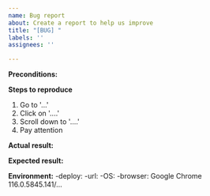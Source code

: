 ```yaml
---
name: Bug report
about: Create a report to help us improve
title: "[BUG] "
labels: ''
assignees: ''

---
```


**Preconditions:**

**Steps to reproduce**
1. Go to '...'
2. Click on '....'
3. Scroll down to '....'
4. Pay attention

**Actual result:**

**Expected result:**

**Environment:**
-deploy: 
-url: 
-OS: 
-browser: Google Chrome 116.0.5845.141/...
